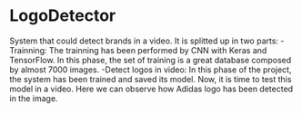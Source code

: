 # LogoDetector
System that could detect brands in a video. It is splitted up in two parts: 
-Trainning: The trainning has been performed by CNN with Keras and TensorFlow. In this phase, the set of training is a great database composed by almost 7000 images. 
-Detect logos in video: In this phase of the project, the system has been trained and saved its model. Now, it is time to test this model in a video. Here we can observe how Adidas logo has been detected in the image.
